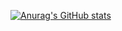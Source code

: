 [![Anurag's GitHub stats](https://github-readme-stats.vercel.app/api?username=lightybeam)](https://github.com/anuraghazra/github-readme-stats)
